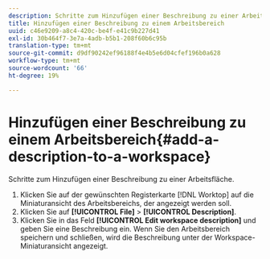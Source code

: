 ```yaml
---
description: Schritte zum Hinzufügen einer Beschreibung zu einer Arbeitsfläche.
title: Hinzufügen einer Beschreibung zu einem Arbeitsbereich
uuid: c46e9209-a8c4-420c-be4f-e41c9b227d41
exl-id: 30b464f7-3e7a-4adb-b5b1-208f60b6c95b
translation-type: tm+mt
source-git-commit: d9df90242ef96188f4e4b5e6d04cfef196b0a628
workflow-type: tm+mt
source-wordcount: '66'
ht-degree: 19%

---
```


# Hinzufügen einer Beschreibung zu einem Arbeitsbereich{#add-a-description-to-a-workspace}

Schritte zum Hinzufügen einer Beschreibung zu einer Arbeitsfläche.

1. Klicken Sie auf der gewünschten Registerkarte [!DNL Worktop] auf die Miniaturansicht des Arbeitsbereichs, der angezeigt werden soll.
1. Klicken Sie auf **[!UICONTROL File]** > **[!UICONTROL Description]**.
1. Klicken Sie in das Feld **[!UICONTROL Edit workspace description]** und geben Sie eine Beschreibung ein.
Wenn Sie den Arbeitsbereich speichern und schließen, wird die Beschreibung unter der Workspace-Miniaturansicht angezeigt.

